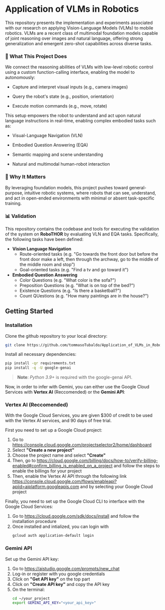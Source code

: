 # Application of VLMs in Robotics

This repository presents the implementation and experiments associated with our research on applying Vision-Language Models (VLMs) to mobile robotics. VLMs are a recent class of multimodal foundation models capable of joint reasoning over images and natural language, offering strong generalization and emergent zero-shot capabilities across diverse tasks.

### 🔎 What This Project Does
We connect the reasoning abilities of VLMs with low-level robotic control using a custom function-calling interface, enabling the model to autonomously:

- Capture and interpret visual inputs (e.g., camera images)

- Query the robot's state (e.g., position, orientation)

- Execute motion commands (e.g., move, rotate)

This setup empowers the robot to understand and act upon natural language instructions in real-time, enabling complex embodied tasks such as:

- Visual-Language Navigation (VLN)

- Embodied Question Answering (EQA)

- Semantic mapping and scene understanding

- Natural and multimodal human-robot interaction

### 🤔 Why It Matters
By leveraging foundation models, this project pushes toward general-purpose, intuitive robotic systems, where robots that can see, understand, and act in open-ended environments with minimal or absent task-specific training.

### 📊 Validation
This repository contains the codebase and tools for executing the validation of the system on **RoboTHOR** by evaluating VLN and EQA tasks. Specifically, the following tasks have been defined:
- **Vision Language Navigation**
     - Route-oriented tasks (e.g. "Go towards the front door but before the front door make a left, then through the archway, go to the middle of the middle room and stop”)
     - Goal-oriented tasks (e.g. "Find a tv and go toward it")
- **Embodied Question Answering**
     - Color Questions (e.g. "What color is the sofa?")
     - Preposition Questions (e.g. "What is on top of the bed?")
     - Existence Questions (e.g. "Is there a basketball?")
     - Count QUestions (e.g. "How many paintings are in the house?")

## Getting Started
### Installation
Clone the github repository to your local directory:
```bash
git clone https://github.com/tommasoTubaldo/Application_of_VLMs_in_Robotics.git
```

Install all necessary dependencies:
```bash
pip install -qr requirements.txt
pip install -q -U google-genai
```
> **Note**: *Python 3.9+* is required with the google-genai API.

Now, in order to infer with Gemini, you can either use the Google Cloud Services with **Vertex AI** (Reccomended) or the **Gemini API**:

### Vertex AI (Reccomended)

With the Google Cloud Services, you are given $300 of credit to be used with the Vertex AI services, and 90 days of free trial.

First you need to set up a Google Cloud project:
1) Go to https://console.cloud.google.com/projectselector2/home/dashboard
2) Select **"Create a new project"**
3) Choose the project name and select **"Create"**
4) Then, go to https://cloud.google.com/billing/docs/how-to/verify-billing-enabled#confirm_billing_is_enabled_on_a_project and follow the steps to enable the billings for your project
5) Then, enable the Vertex AI API through the following link https://console.cloud.google.com/flows/enableapi?apiid=aiplatform.googleapis.com and by selecting your Google Cloud project

Finally, you need to set up the Google Cloud CLI to interface with the Google Cloud Services:
1) Go to https://cloud.google.com/sdk/docs/install and follow the installation procedure
2) Once installed and intialized, you can login with
   ```bash
   gcloud auth application-default login
   ```

### Gemini API

Set up the Gemini API key:
1) Go to https://aistudio.google.com/prompts/new_chat
2) Log-in or register with you google credentials
2) Click on **"Get API key"** on the top part
3) Click on **"Create API key"** and copy the API key
4) On the terminal:
   ```bash
   cd ~/your_project
   export GEMINI_API_KEY="<your_api_key>"
    ```
